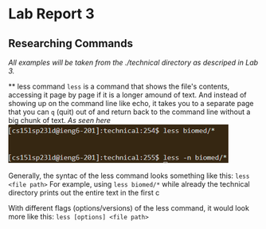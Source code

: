 # Lab Report 3 

## Researching Commands
*All examples will be taken from the ./technical directory as descriped in Lab 3.*

** less command
`less` is a command that shows the file's contents, accessing it page by page if it is a longer amound of text. And instead of showing up on the command line like echo, it takes you to a separate page that you can `q` (quit) out of and return back to the command line without a big chunk of text.
*As seen here*
![Image](pics/less-non_option.png)

Generally, the syntac of the less command looks something like this:
`less  <file path>`
For example, using `less biomed/*` while already  the technical directory prints out the entire text in the first c 


With different flags (options/versions) of the less command, it would look more like this: `less [options] <file path>`